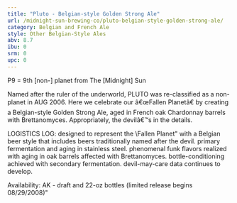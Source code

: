 ```yaml
---
title: "Pluto - Belgian-style Golden Strong Ale"
url: /midnight-sun-brewing-co/pluto-belgian-style-golden-strong-ale/
category: Belgian and French Ale
style: Other Belgian-Style Ales
abv: 8.7
ibu: 0
srm: 0
upc: 0
---
```

P9 = 9th [non-] planet from The [Midnight] Sun

Named after the ruler of the underworld, PLUTO was re-classified as a non-planet in AUG 2006. Here we celebrate our â€œFallen Planetâ€ by creating a Belgian-style Golden Strong Ale, aged in French oak Chardonnay barrels with Brettanomyces. Appropriately, the devilâ€™s in the details. 

LOGISTICS LOG: 
designed to represent the \Fallen Planet\" with a Belgian beer style that includes beers traditionally named after the devil. primary fermentation and aging in stainless steel. phenomenal funk flavors realized with aging in oak barrels affected with Brettanomyces. bottle-conditioning achieved with secondary fermentation. devil-may-care data continues to develop.

Availability:
AK - draft and 22-oz bottles (limited release begins 08/29/2008)"
